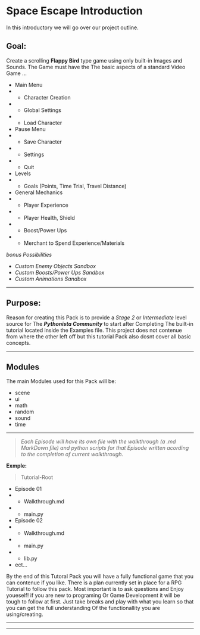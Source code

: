 Space Escape Introduction
===


In this introductory we will go over our project outline.

## Goal:
Create a scrolling **Flappy Bird** type game using only built-in Images
and Sounds. The Game must have the The basic aspects of a standard Video Game ...

- Main Menu
- - Character Creation
- - Global Settings
- - Load Character
- Pause Menu
- - Save Character
- - Settings
- - Quit
- Levels
- - Goals (Points, Time Trial, Travel Distance)
- General Mechanics
- - Player Experience
- - Player Health, Shield
- - Boost/Power Ups
- - Merchant to Spend Experience/Materials

*bonus Possibilities*

- *Custom Enemy Objects Sandbox*
- *Custom Boosts/Power Ups Sandbox*
- *Custom Animations Sandbox*

- - -

## Purpose:
Reason for creating this Pack is to provide a *Stage 2* or *Intermediate* level source for The ***Pythonista Community*** to start after Completing The built-in tutorial located inside the Examples file. This project does not contenue from where the other left off but this tutorial Pack also dosnt cover all basic concepts.

- - -

## Modules
The main Modules used for this Pack will be:

- scene
- ui
- math
- random
- sound
- time

- - -

> *Each Episode will have its own file with the walkthrough (a .md MarkDown file) and python scripts for that Episode written acording to the completion of current walkthrough.*

**Exmple:**

> Tutorial-Root
>
- Episode 01
- - Walkthrough.md
- - main.py
- Episode 02
- - Walkthrough.md
- - main.py
- - lib.py
- ect...

By the end of this Tutoral Pack you will have a fully functional game that you can contenue if you like. There is a plan currently set in place for a RPG Tutorial to follow this pack. Most important is to ask questions and Enjoy youeself! if you are new to programing Or Game Development it will be tough to follow at first. Just take breaks and play with what you learn so that you can get the full understanding Of the functionallity you are using/creating. 

- - -
- - -

























